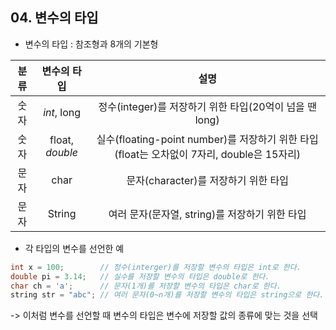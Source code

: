 ## 04. 변수의 타입

* 변수의 타입 : 참조형과 8개의 기본형

| 분류 | 변수의 타입 | 설명 |
|:--:|:--:|:--:|
| 숫자 | *int*, long | 정수(integer)를 저장하기 위한 타입(20억이 넘을 땐 long) |
| 숫자 | float, *double* | 실수(floating-point number)를 저장하기 위한 타입(float는 오차없이 7자리, double은 15자리)|
| 문자 | char | 문자(character)를 저장하기 위한 타입 |
| 문자 | String | 여러 문자(문자열, string)를 저장하기 위한 타입 |

* 각 타입의 변수를 선언한 예

```java
int x = 100;        // 정수(interger)를 저장할 변수의 타입은 int로 한다.
double pi = 3.14;   // 실수를 저장할 변수의 타입은 double로 한다.
char ch = 'a';      // 문자(1개)를 저장할 변수의 타입은 char로 한다.
string str = "abc"; // 여러 문자(0~n개)를 저장할 변수의 타입은 string으로 한다.
```
-> 이처럼 변수를 선언할 때 변수의 타입은 변수에 저장할 값의 종류에 맞는 것을 선택
